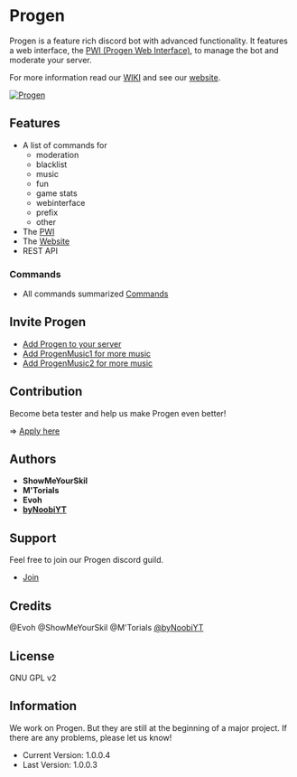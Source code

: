 # Progen

Progen is a feature rich discord bot with advanced functionality.
It features a web interface, the [PWI (Progen Web Interface)](https://pwi.progen-bot.de), to manage the bot and moderate your server.

For more information read our [WIKI](https://github.com/Progen-Dev/Progen/wiki) and see our [website](https://progen-bot.de).

 <a href="https://top.gg/bot/495293590503817237" >
  <img src="https://top.gg/api/widget/495293590503817237.svg" alt="Progen" />
</a>

## Features

* A list of commands for
    * moderation
    * blacklist
    * music
    * fun
    * game stats
    * webinterface
    * prefix
    * other
* The [PWI](pwi.progen-bot.de)
* The [Website](https://progen-bot.de)
* REST API

### Commands

* All commands summarized [Commands](https://github.com/Progen-Dev/Progen/wiki)

## Invite Progen

* [Add Progen to your server](https://discordapp.com/oauth2/authorize?client_id=495293590503817237&scope=bot)
* [Add ProgenMusic1 for more music](https://discordapp.com/oauth2/authorize?client_id=662647209929605126&scope=bot)
* [Add ProgenMusic2 for more music](https://discordapp.com/oauth2/authorize?client_id=662647378385305620&scope=bot)

## Contribution
Become beta tester and help us make Progen even better!

=> [Apply here](https://discord.gg/rPeBPkr)

## Authors
* __ShowMeYourSkil__
* __M'Torials__
* __Evoh__
* __[byNoobiYT](https://github.com/byNoobiYT)__

## Support
Feel free to join our Progen discord guild.
* [Join](https://discord.gg/rPeBPkr)

## Credits
@Evoh
@ShowMeYourSkil
@M'Torials
[@byNoobiYT](https://github.com/byNoobiYT)

## License
GNU GPL v2

## Information
We work on Progen. But they are still at the beginning of a major project. If there are any problems, please let us know!

 * Current Version: 1.0.0.4
 * Last Version: 1.0.0.3
